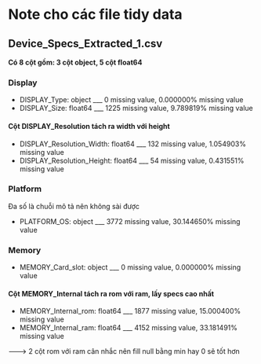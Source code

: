 # Note cho các file tidy data

## Device_Specs_Extracted_1.csv

<b>Có 8 cột gồm: 3 cột object, 5 cột float64</b>

### Display

-   DISPLAY_Type: object \_\_\_ 0 missing value, 0.000000% missing value
-   DISPLAY_Size: float64 \_\_\_ 1225 missing value, 9.789819% missing value

#### Cột DISPLAY_Resolution tách ra width với height

-   DISPLAY_Resolution_Width: float64 \_\_\_ 132 missing value, 1.054903% missing value
-   DISPLAY_Resolution_Height: float64 \_\_\_ 54 missing value, 0.431551% missing value

### Platform

Đa số là chuỗi mô tả nên không sài được

-   PLATFORM_OS: object \_\_\_ 3772 missing value, 30.144650% missing value

### Memory

-   MEMORY_Card_slot: object \_\_\_ 0 missing value, 0.000000% missing value

#### Cột MEMORY_Internal tách ra rom với ram, lấy specs cao nhất

-   MEMORY_Internal_rom: float64 \_\_\_ 1877 missing value, 15.000400% missing value
-   MEMORY_Internal_ram: float64 \_\_\_ 4152 missing value, 33.181491% missing value

---> 2 cột rom với ram cân nhắc nên fill null bằng min hay 0 sẽ tốt hơn
